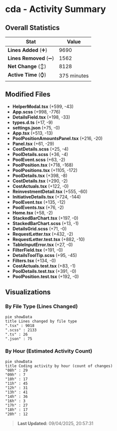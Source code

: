 # cda - Activity Summary 

## Overall Statistics

| Stat                   | Value                                                             |
| ---------------------- | ----------------------------------------------------------------- |
| **Lines Added** (➕)   | 9690                                          |
| **Lines Removed** (➖) | 1562                                        |
| **Net Change** (↕)    | 8128                |
| **Active Time** (⌚)   | 375 minutes |


## Modified Files
- **HelperModal.tsx** (+599, -43)
- **App.scss** (+998, -776)
- **DetailsField.tsx** (+198, -33)
- **types.d.ts** (+17, -9)
- **settings.json** (+75, -0)
- **App.tsx** (+513, -13)
- **PoolPositionAmountsPanel.tsx** (+216, -20)
- **Panel.tsx** (+61, -29)
- **CostDetails.scss** (+25, -4)
- **PoolDetails.scss** (+36, -4)
- **PoolEvent.scss** (+63, -2)
- **PoolPosition.tsx** (+718, -168)
- **PoolPositions.tsx** (+1105, -172)
- **PoolDetails.tsx** (+398, -8)
- **CostDetails.tsx** (+290, -2)
- **CostActuals.tsx** (+122, -0)
- **ReinvestmentDetail.tsx** (+555, -60)
- **InitiativeDetails.tsx** (+724, -144)
- **PoolEvent.tsx** (+135, -12)
- **PoolEvents.tsx** (+76, -2)
- **Home.tsx** (+58, -2)
- **StackedBarChart.tsx** (+197, -0)
- **StackedBarChart.scss** (+13, -1)
- **DetailsGrid.scss** (+71, -0)
- **RequestLetter.tsx** (+432, -2)
- **RequestLetter.test.tsx** (+882, -10)
- **TableInputError.tsx** (+27, -0)
- **FilterField.tsx** (+191, -0)
- **DetailsToolTip.scss** (+95, -45)
- **Filters.tsx** (+134, -0)
- **CostActuals.test.tsx** (+83, -1)
- **PoolDetails.test.tsx** (+391, -0)
- **PoolPosition.test.tsx** (+192, -0)

## Visualizations

### By File Type (Lines Changed)

```mermaid
pie showData
title Lines changed by file type
".tsx" : 9018
".scss" : 2133
".ts" : 26
".json" : 75
```

### By Hour (Estimated Activity Count)

```mermaid
pie showData
title Coding activity by hour (count of changes)
"08h" : 29
"09h" : 7
"10h" : 17
"11h" : 45
"12h" : 31
"13h" : 41
"14h" : 36
"16h" : 3
"17h" : 27
"18h" : 17
"20h" : 12
```


> **Last Updated:** 09/04/2025, 20:57:31
